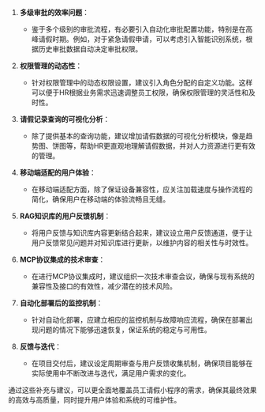 1. **多级审批的效率问题**：
   - 鉴于多个级别的审批流程，有必要引入自动化审批配置功能，特别是在高峰请假时期。例如，对于紧急请假申请，可以考虑引入智能识别系统，根据历史审批数据自动决定审批权限。

2. **权限管理的动态性**：
   - 针对权限管理中的动态权限设置，建议引入角色分配的自定义功能。这样可以便于HR根据业务需求迅速调整员工权限，确保权限管理的灵活性和及时性。

3. **请假记录查询的可视化分析**：
   - 除了提供基本的查询功能，建议增加请假数据的可视化分析模块，像是趋势图、饼图等，帮助HR更直观地理解请假数据，并对人力资源进行更有效的管理。

4. **移动端适配的用户体验**：
   - 在移动端适配方面，除了保证设备兼容性，应关注加载速度与操作流程的简化，确保用户在移动端的体验流畅且无缝。

5. **RAG知识库的用户反馈机制**：
   - 将用户反馈与知识库内容更新结合起来，建议设立用户反馈通道，便于让用户反馈常见问题并对知识库进行更新，以维护内容的相关性与时效性。

6. **MCP协议集成的技术审查**：
   - 在进行MCP协议集成时，建议组织一次技术审查会议，确保与现有系统的兼容性及接口的有效性，减少潜在的技术风险。

7. **自动化部署后的监控机制**：
   - 针对自动化部署，应建立相应的监控机制与故障响应流程，确保在部署出现问题的情况下能够迅速恢复，保证系统的稳定与可用性。

8. **反馈与迭代**：
   - 在项目交付后，建议设定周期审查与用户反馈收集机制，确保项目能够在实际使用中不断改进与迭代，满足用户需求的变化。

通过这些补充与建议，可以更全面地覆盖员工请假小程序的需求，确保其最终效果的高效与高质量，同时提升用户体验和系统的可维护性。
